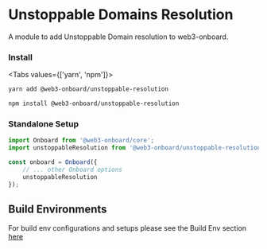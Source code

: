 # Unstoppable Domains Resolution

A module to add Unstoppable Domain resolution to web3-onboard.

### Install

<Tabs values={['yarn', 'npm']}>
<TabPanel value="yarn">

```sh copy
yarn add @web3-onboard/unstoppable-resolution
```

  </TabPanel>
  <TabPanel value="npm">

```sh copy
npm install @web3-onboard/unstoppable-resolution
```

  </TabPanel>
</Tabs>

### Standalone Setup

```typescript
import Onboard from '@web3-onboard/core';
import unstoppableResolution from '@web3-onboard/unstoppable-resolution';

const onboard = Onboard({
	// ... other Onboard options
	unstoppableResolution
});
```

## Build Environments

For build env configurations and setups please see the Build Env section [here](/docs/modules/core#build-environments)
